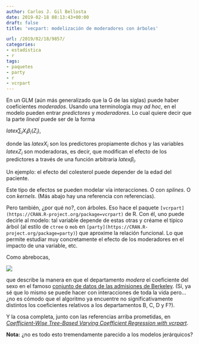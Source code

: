 ```yaml
---
author: Carlos J. Gil Bellosta
date: 2019-02-18 08:13:43+00:00
draft: false
title: 'vecpart: modelización de moderadores con árboles'

url: /2019/02/18/9857/
categories:
- estadística
- r
tags:
- paquetes
- party
- r
- vcrpart
---
```





En un GLM (aún más generalizado que la G de las siglas) puede haber coeficientes _moderados_. Usando una terminología muy _ad hoc_, en el modelo  pueden entrar _predictores_ y _moderadores_. Lo cual quiere decir que la parte _lineal_ puede ser de la forma







$latex \sum_i X_i \beta_i(Z_i),$







donde las $latex X_i$ son los predictores propiamente dichos y las variables $latex Z_i$ son moderadoras, es decir, que modifican el efecto de los predictores a través de una función arbitraria $latex \beta_i$.







Un ejemplo: el efecto del colesterol puede depender de la edad del paciente.







Este tipo de efectos se pueden modelar vía interacciones. O con _splines_. O con _kernels_. (Más abajo hay una referencia con referencias).







Pero también, ¿por qué no?, con árboles. Eso hace el paquete `[vcrpart](https://CRAN.R-project.org/package=vcrpart)` de R. Con él, uno puede decirle al modelo: tal variable depende de estas otras y créame el típico árbol (al estilo de `ctree` o `mob` en `[party](https://CRAN.R-project.org/package=party)`) que aproxime la relación funcional. Lo que permite estudiar muy concretamente el efecto de los moderadores en el impacto de una variable, etc.







Como abrebocas,







![](/wp-uploads/2019/02/vrcpart.png)








que describe la manera en que el departamento _modera_ el coeficiente del sexo en el famoso [conjunto de datos de las admisiones de Berkeley](https://stat.ethz.ch/R-manual/R-devel/library/datasets/html/UCBAdmissions.html). (Sí, ya sé que lo mismo se puede hacer con interacciones de toda la vida pero... ¿no es cómodo que el algoritmo ya encuentre no significativamente distintos los coeficientes relativos a los departamentos B, C, D y F?).







Y la cosa completa, junto con las referencias arriba prometidas, en _[Coefficient-Wise Tree-Based Varying Coefficient Regression with vcrpart](https://www.jstatsoft.org/article/view/v080i06)_.







**Nota:** ¿no es todo esto tremendamente parecido a los modelos jerárquicos?



